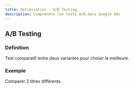 ```yaml
---
title: Optimisation - A/B Testing
description: Comprendre les tests A/B dans Google Ads
---
```


## A/B Testing

### Définition
Test comparatif entre deux variantes pour choisir la meilleure.

### Exemple
Comparer 2 titres différents.